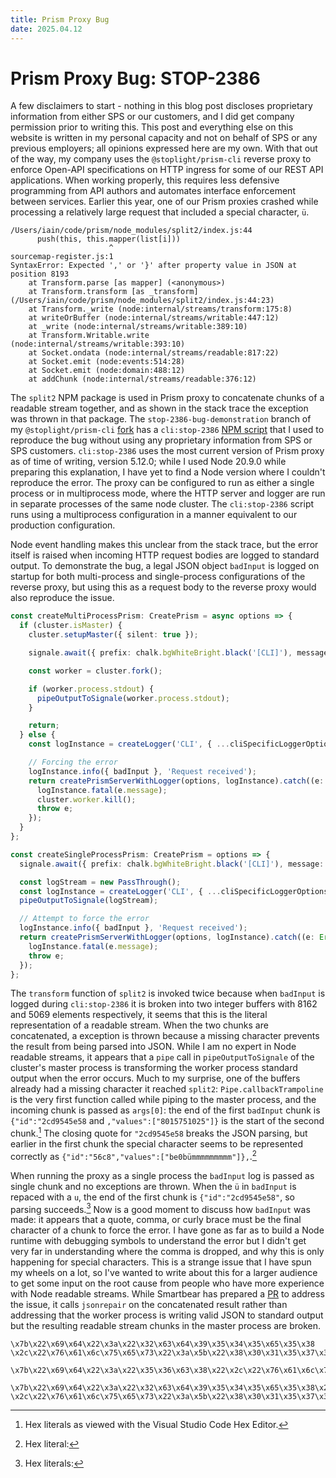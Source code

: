 ```yaml
---
title: Prism Proxy Bug
date: 2025.04.12
---
```

# Prism Proxy Bug: STOP-2386
A few disclaimers to start - nothing in this blog post discloses proprietary information from either SPS or our customers, and I did get company permission prior to writing this. This post and everything else on this website is written in my personal capacity and not on behalf of SPS or any previous employers; all opinions expressed here are my own. With that out of the way, my company uses the `@stoplight/prism-cli` reverse proxy to enforce Open-API specifications on HTTP ingress for some of our REST API applications. When working properly, this requires less defensive programming from API authors and automates interface enforcement between services. Earlier this year, one of our Prism proxies crashed while processing a relatively large request that included a special character, `ü`.

```text
/Users/iain/code/prism/node_modules/split2/index.js:44
      push(this, this.mapper(list[i]))
                      ^
sourcemap-register.js:1
SyntaxError: Expected ',' or '}' after property value in JSON at position 8193
    at Transform.parse [as mapper] (<anonymous>)
    at Transform.transform [as _transform] (/Users/iain/code/prism/node_modules/split2/index.js:44:23)
    at Transform._write (node:internal/streams/transform:175:8)
    at writeOrBuffer (node:internal/streams/writable:447:12)
    at _write (node:internal/streams/writable:389:10)
    at Transform.Writable.write (node:internal/streams/writable:393:10)
    at Socket.ondata (node:internal/streams/readable:817:22)
    at Socket.emit (node:events:514:28)
    at Socket.emit (node:domain:488:12)
    at addChunk (node:internal/streams/readable:376:12)
```

The `split2` NPM package is used in Prism proxy to concatenate chunks of a readable stream together, and as shown in the stack trace the exception was thrown in that package. The `stop-2386-bug-demonstration` branch of my `@stoplight/prism-cli` [fork](https://github.com/eoncarlyle/prism) has a `cli:stop-2386` [NPM script](https://github.com/eoncarlyle/prism/blob/stop-2386-bug-demonstration/packages/cli/package.json#L48) that I used to reproduce the bug without using any proprietary information from SPS or SPS customers. `cli:stop-2386` uses the most current version of Prism proxy as of time of writing, version 5.12.0; while I used Node 20.9.0 while preparing this explanation, I have yet to find a Node version where I couldn't reproduce the error. The proxy can be configured to run as either a single process or in multiprocess mode, where the HTTP server and logger are run in separate processes of the same node cluster. The `cli:stop-2386` script runs using a multiprocess configuration in a manner equivalent to our production configuration.

Node event handling makes this unclear from the stack trace, but the error itself is raised when incoming HTTP request bodies are logged to standard output. To demonstrate the bug, a legal JSON object `badInput` is logged on startup for both multi-process and single-process configurations of the reverse proxy, but using this as a request body to the reverse proxy would also reproduce the issue.

```typescript
const createMultiProcessPrism: CreatePrism = async options => {
  if (cluster.isMaster) {
    cluster.setupMaster({ silent: true });

    signale.await({ prefix: chalk.bgWhiteBright.black('[CLI]'), message: 'Starting Prism…' });

    const worker = cluster.fork();

    if (worker.process.stdout) {
      pipeOutputToSignale(worker.process.stdout);
    }

    return;
  } else {
    const logInstance = createLogger('CLI', { ...cliSpecificLoggerOptions, level: options.verboseLevel });

    // Forcing the error
    logInstance.info({ badInput }, 'Request received');
    return createPrismServerWithLogger(options, logInstance).catch((e: Error) => {
      logInstance.fatal(e.message);
      cluster.worker.kill();
      throw e;
    });
  }
};

const createSingleProcessPrism: CreatePrism = options => {
  signale.await({ prefix: chalk.bgWhiteBright.black('[CLI]'), message: 'Starting Prism…' });

  const logStream = new PassThrough();
  const logInstance = createLogger('CLI', { ...cliSpecificLoggerOptions, level: options.verboseLevel }, logStream);
  pipeOutputToSignale(logStream);

  // Attempt to force the error
  logInstance.info({ badInput }, 'Request received');
  return createPrismServerWithLogger(options, logInstance).catch((e: Error) => {
    logInstance.fatal(e.message);
    throw e;
  });
};
```

The `transform` function of `split2` is invoked twice because when `badInput` is logged during `cli:stop-2386` it is broken into two integer buffers with 8162 and 5069 elements respectively, it seems that this is the literal representation of a readable stream. When the two chunks are concatenated, a exception is thrown because a missing character prevents the result from being parsed into JSON. While I am no expert in Node readable streams, it appears that a `pipe` call in `pipeOutputToSignale` of the cluster's master process is transforming the worker process standard output when the error occurs. Much to my surprise, one of the buffers already had a missing character it reached `split2`: `Pipe.callbackTrampoline` is the very first function called while piping to the master process, and the incoming chunk is passed as `args[0]`: the end of the first `badInput` chunk is `{"id":"2cd9545e58` and `,"values":["8015751025"]}` is the start of the second chunk.[^hex-literals-0] The closing quote for `"2cd9545e58` breaks the JSON parsing, but earlier in the first chunk the special character seems to be represented correctly as `{"id":"56c8","values":["be0bümmmmmmmmm"]},`.[^hex-literals-1]

When running the proxy as a single process the `badInput` log is passed as single chunk and no exceptions are thrown. When the `ü` in `badInput` is repaced with a `u`, the end of the first chunk is `{"id":"2cd9545e58"`, so parsing succeeds.[^hex-literals-2] Now is a good moment to discuss how `badInput` was made: it appears that a quote, comma, or curly brace must be the final character of a chunk to force the error. I have gone as far as to build a Node runtime with debugging symbols to understand the error but I didn't get very far in understanding where the comma is dropped, and why this is only happening for special characters. This is a strange issue that I have spun my wheels on a lot, so I've wanted to write about this for a larger audience to get some input on the root cause from people who have more experience with Node readable streams. While Smartbear has prepared a [PR](https://github.com/stoplightio/prism/pulls) to address the issue, it calls `jsonrepair` on the concatenated result rather than addressing that the worker process is writing valid JSON to standard output but the resulting readable stream chunks in the master process are broken.


[^hex-literals-0]: Hex literals as viewed with the Visual Studio Code Hex Editor.
```text
\x7b\x22\x69\x64\x22\x3a\x22\x32\x63\x64\x39\x35\x34\x35\x65\x35\x38
\x2c\x22\x76\x61\x6c\x75\x65\x73\x22\x3a\x5b\x22\x38\x30\x31\x35\x37\x35\x31\x30\x32\x35\x22\x5d\x7d
```

[^hex-literals-1]: Hex literal:
```text
\x7b\x22\x69\x64\x22\x3a\x22\x35\x36\x63\x38\x22\x2c\x22\x76\x61\x6c\x75\x65\x73\x22\x3a\x5b\x22\x62\x65\x30\x62\xc3\xbc\x6d\x6d\x6d\x6d\x6d\x6d\x6d\x6d\x6d\x22\x5d\x7d
```

[^hex-literals-2]: Hex literals:
```text
\x7b\x22\x69\x64\x22\x3a\x22\x32\x63\x64\x39\x35\x34\x35\x65\x35\x38\x22
\x2c\x22\x76\x61\x6c\x75\x65\x73\x22\x3a\x5b\x22\x38\x30\x31\x35\x37\x35\x31\x30\x32\x35\x22\x5d\x7d
```
